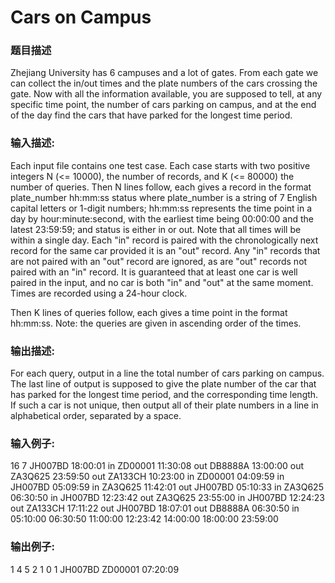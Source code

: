 # Cars on Campus

### 题目描述
Zhejiang University has 6 campuses and a lot of gates.  From each gate we can collect the in/out times and the plate numbers of the cars crossing the gate.  Now with all the information available, you are supposed to tell, at any specific time point, the number of cars parking on campus, and at the end of the day find the cars that have parked for the longest time period.

### 输入描述:
Each input file contains one test case.  Each case starts with two positive integers N (<= 10000), the number of records, and K (<= 80000) the number of queries.  Then N lines follow, each gives a record in the format
plate_number hh:mm:ss status
where plate_number is a string of 7 English capital letters or 1-digit numbers; hh:mm:ss represents the time point in a day by hour:minute:second, with the earliest time being 00:00:00 and the latest 23:59:59; and status is either in or out.
Note that all times will be within a single day. Each "in" record is paired with the chronologically next record for the same car provided it is an "out" record. Any "in" records that are not paired with an "out" record are ignored, as are "out" records not paired with an "in" record. It is guaranteed that at least one car is well paired in the input, and no car is both "in" and "out" at the same moment. Times are recorded using a 24-hour clock.


Then K lines of queries follow, each gives a time point in the format hh:mm:ss.  Note: the queries are given in ascending order of the times.


### 输出描述:
For each query, output in a line the total number of cars parking on campus.  The last line of output is supposed to give the plate number of the car that has parked for the longest time period, and the corresponding time length.  If such a car is not unique, then output all of their plate numbers in a line in alphabetical order, separated by a space.

### 输入例子:
16 7
JH007BD 18:00:01 in
ZD00001 11:30:08 out
DB8888A 13:00:00 out
ZA3Q625 23:59:50 out
ZA133CH 10:23:00 in
ZD00001 04:09:59 in
JH007BD 05:09:59 in
ZA3Q625 11:42:01 out
JH007BD 05:10:33 in
ZA3Q625 06:30:50 in
JH007BD 12:23:42 out
ZA3Q625 23:55:00 in
JH007BD 12:24:23 out
ZA133CH 17:11:22 out
JH007BD 18:07:01 out
DB8888A 06:30:50 in
05:10:00
06:30:50
11:00:00
12:23:42
14:00:00
18:00:00
23:59:00

### 输出例子:
1
4
5
2
1
0
1
JH007BD ZD00001 07:20:09
